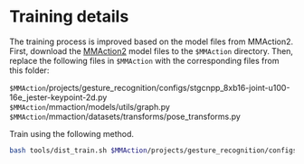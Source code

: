 # Training details
The training process is improved based on the model files from MMAction2. First, download the [MMAction2](https://github.com/open-mmlab/mmaction2/tree/main) model files to the `$MMAction` directory. Then, replace the following files in `$MMAction` with the corresponding files from this folder:

`$MMAction`/projects/gesture_recognition/configs/stgcnpp_8xb16-joint-u100-16e_jester-keypoint-2d.py  
`$MMAction`/mmaction/models/utils/graph.py  
`$MMAction`/mmaction/datasets/transforms/pose_transforms.py

Train using the following method.
```bash
bash tools/dist_train.sh $MMAction/projects/gesture_recognition/configs/stgcnpp_8xb16-joint-u100-16e_jester-keypoint-2d.py 4
```
